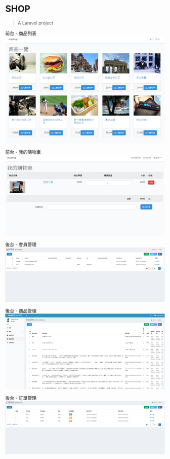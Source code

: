 # SHOP

> A Laravel project







前台 - 商品列表
![image](https://github.com/Jdonggit/shop/blob/master/%E5%89%8D%E5%8F%B0.png)

前台 - 我的購物車
![image](https://github.com/Jdonggit/shop/blob/master/%E6%88%91%E7%9A%84%E8%B3%BC%E7%89%A9%E8%BB%8A.png)



後台 - 會員管理
![image](https://github.com/Jdonggit/shop/blob/master/%E6%9C%83%E5%93%A1%E7%AE%A1%E7%90%86.png)

後台 - 商品管理
![image](https://github.com/Jdonggit/shop/blob/master/%E5%BE%8C%E5%8F%B0.png)

後台 - 訂單管理
![image](https://github.com/Jdonggit/shop/blob/master/%E8%A8%82%E5%96%AE%E7%AE%A1%E7%90%86.png)


